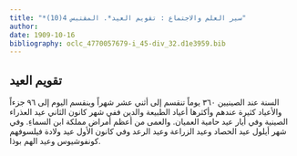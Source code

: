 ```yaml
---
title: "*سير العلم والاجتماع : تقويم العيد*. المقتبس 4(10)"
author: 
date: 1909-10-16
bibliography: oclc_4770057679-i_45-div_32.d1e3959.bib
---
```




##  تقويم العيد 


 السنة عند الصينيين  ٣٦٠  يوماً تنقسم إلى  أثني  عشر  شهراً وينقسم اليوم إلى  ٩٦  جزءاً والأعياد كثيرة عندهم وأكثرها أعياد الطبيعة والدين ففي شهر كانون الثاني عيد العذراء الصينية وفي أيار عيد حامية العميان. والعمى من أعظم أمراض مملكة ابن السماءِ. وفي شهر أيلول عيد الحصاد وعيد الزراعة وعيد الرعد وفي كانون الأول عيد ولادة فيلسوفهم كونفوشيوس وعيد الهم بوذا. 
